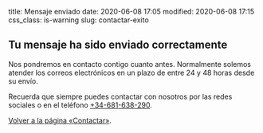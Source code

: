 title: Mensaje enviado
date: 2020-06-08 17:05
modified: 2020-06-08 17:15
css_class: is-warning
slug: contactar-exito

## Tu mensaje ha sido enviado correctamente

Nos pondremos en contacto contigo cuanto antes. Normalmente solemos atender los correos electrónicos en un plazo de entre 24 y 48 horas desde su envío.

Recuerda que siempre puedes contactar con nosotros por las redes sociales o en el teléfono <a href="tel:+34-681-638-290">+34-681-638-290</a>.

[Volver a la página «Contactar»](/contactar.html).

